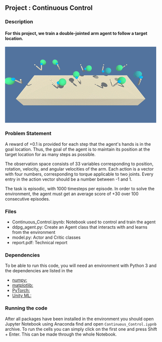 ## Project : Continuous Control
### Description
#### For this project, we train a double-jointed arm agent to follow a target location.

![Image](https://github.com/SumitKKumawat/Images/blob/master/reacher_gif.gif)

### Problem Statement
A reward of +0.1 is provided for each step that the agent's hands is in the goal location. Thus, the goal of the agent is to maintain its position at the target location for as many steps as possible.

The observation space consists of 33 variables corresponding to position, rotation, velocity, and angular velocities of the arm. Each action is a vector with four numbers, corresponding to torque applicable to two joints. Every entry in the action vector should be a number between -1 and 1.

The task is episodic, with 1000 timesteps per episode. In order to solve the environment, the agent must get an average score of +30 over 100 consecutive episodes.

### Files
* Continuous_Control.ipynb: Notebook used to control and train the agent
* ddpg_agent.py: Create an Agent class that interacts with and learns from the environment
* model.py: Actor and Critic classes
* report.pdf: Technical report

### Dependencies
To be able to run this code, you will need an environment with Python 3 and the dependencies are listed in the

* [numpy:](https://scipy.org/install.html)
* [matplotlib:](https://matplotlib.org/users/installing.html)
* [PyTorch:](https://pytorch.org/get-started/locally/)
* [Unity ML:](https://github.com/Unity-Technologies/ml-agents/blob/master/docs/Installation.md)

### Running the code
After all packages have been installed in the environment you should open Jupyter Notebook using Anaconda find and open `Continuous_Control.iypnb` archive. To run the cells you can simply click on the first one and press Shift + Enter. This can be made through the whole Notebook.
